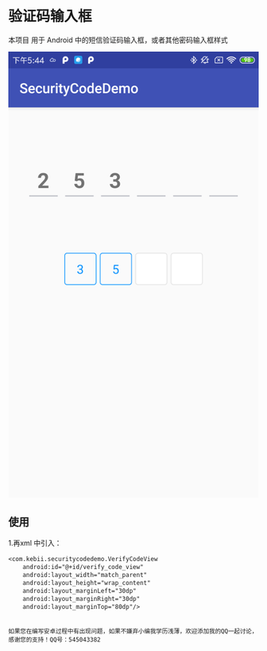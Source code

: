 # 验证码输入框

本项目 用于 Android 中的短信验证码输入框，或者其他密码输入框样式

![Image text](https://github.com/Kebiiii/VerificationCodeView/blob/master/picture/Screenshot.png)


## 使用
1.再xml 中引入：

    <com.kebii.securitycodedemo.VerifyCodeView
        android:id="@+id/verify_code_view"
        android:layout_width="match_parent"
        android:layout_height="wrap_content"
        android:layout_marginLeft="30dp"
        android:layout_marginRight="30dp"
        android:layout_marginTop="80dp"/>
		
		
	如果您在编写安卓过程中有出现问题，如果不嫌弃小编我学历浅薄，欢迎添加我的QQ一起讨论，感谢您的支持！QQ号：545043382
 
 